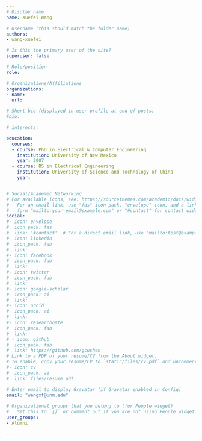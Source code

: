 ```yaml
---
# Display name
name: Xuefei Wang

# Username (this should match the folder name)
authors:
- wang-xuefei

# Is this the primary user of the site?
superuser: false

# Role/position
role: 

# Organizations/Affiliations
organizations:
- name:
  url: 

# Short bio (displayed in user profile at end of posts)
#bio: 

# interests:

education:
  courses:
  - course: PhD in Electrical & Computer Engineering
    institution: University of New Mexico
    year: 2007
  - course: BS in Electrical Engineering
    institution: University of Science and Technology of China
    year: 


# Social/Academic Networking
# For available icons, see: https://sourcethemes.com/academic/docs/widgets/#icons
#   For an email link, use "fas" icon pack, "envelope" icon, and a link in the
#   form "mailto:your-email@example.com" or "#contact" for contact widget.
social:
#- icon: envelope
#  icon_pack: fas
#  link: '#contact'  # For a direct email link, use "mailto:test@example.org".
#- icon: linkedin
#  icon_pack: fab
#  link:
#- icon: facebook
#  icon_pack: fab
#  link: 
#- icon: twitter
#  icon_pack: fab
#  link:
#- icon: google-scholar
#  icon_pack: ai
#  link: 
#- icon: orcid
#  icon_pack: ai
#  link:
#- icon: researchgate
#  icon_pack: fab
#  link: 
# - icon: github
#  icon_pack: fab
#  link: https://github.com/gcushen
# Link to a PDF of your resume/CV from the About widget.
# To enable, copy your resume/CV to `static/files/cv.pdf` and uncomment the lines below.  
#- icon: cv
#  icon_pack: ai
#  link: files/resume.pdf

# Enter email to display Gravatar (if Gravatar enabled in Config)
email: "wangxf@unm.edu"
  
# Organizational groups that you belong to (for People widget)
#   Set this to `[]` or comment out if you are not using People widget.  
user_groups:
- Alumni

---
```


